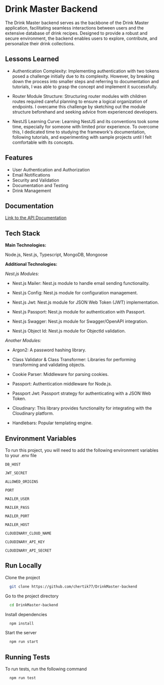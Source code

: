 # Drink Master Backend

The Drink Master backend serves as the backbone of the Drink Master application, facilitating seamless interactions between users and the extensive database of drink recipes. Designed to provide a robust and secure environment, the backend enables users to explore, contribute, and personalize their drink collections.

## Lessons Learned

- Authentication Complexity: Implementing authentication with two tokens posed a challenge initially due to its complexity. However, by breaking down the process into smaller steps and referring to documentation and tutorials, I was able to grasp the concept and implement it successfully.

- Router Module Structure: Structuring router modules with children routes required careful planning to ensure a logical organization of endpoints. I overcame this challenge by sketching out the module structure beforehand and seeking advice from experienced developers.

- NestJS Learning Curve: Learning NestJS and its conventions took some time, especially for someone with limited prior experience. To overcome this, I dedicated time to studying the framework's documentation, following tutorials, and experimenting with sample projects until I felt comfortable with its concepts.

## Features

- User Authentication and Authorization
- Email Notifications
- Security and Validation
- Documentation and Testing
- Drink Management

## Documentation

[Link to the API Documentation](https://drinkmaster-backend-7kxc.onrender.com/api)

## Tech Stack

**Main Technologies:**

Node.js, Nest.js, Typescript, MongoDB, Mongoose

**Additional Technologies:**

_Nest.js Modules:_

- Nest.js Mailer: Nest.js module to handle email sending functionality.

- Nest.js Config: Nest.js module for configuration management.

- Nest.js Jwt: Nest.js module for JSON Web Token (JWT) implementation.

- Nest.js Passport: Nest.js module for authentication with Passport.

- Nest.js Swagger: Nest.js module for Swagger/OpenAPI integration.

- Nest.js Object Id: Nest.js module for ObjectId validation.

_Another Modules:_

- Argon2: A password hashing library.

- Сlass Validator & Class Transformer: Libraries for performing transforming and validating objects.

- Cookie Parser: Middleware for parsing cookies.

- Passport: Authentication middleware for Node.js.

- Passport Jwt: Passport strategy for authenticating with a JSON Web Token.

- Cloudinary: This library provides functionality for integrating with the Cloudinary platform.

- Handlebars: Popular templating engine.

## Environment Variables

To run this project, you will need to add the following environment variables to your .env file

`DB_HOST`

`JWT_SECRET`

`ALLOWED_ORIGINS`

`PORT`

`MAILER_USER`

`MAILER_PASS`

`MAILER_PORT`

`MAILER_HOST`

`CLOUDINARY_CLOUD_NAME`

`CLOUDINARY_API_KEY`

`CLOUDINARY_API_SECRET`

## Run Locally

Clone the project

```bash
  git clone https://github.com/chertik77/DrinkMaster-backend
```

Go to the project directory

```bash
  cd DrinkMaster-backend
```

Install dependencies

```bash
  npm install
```

Start the server

```bash
  npm run start
```

## Running Tests

To run tests, run the following command

```bash
  npm run test
```
